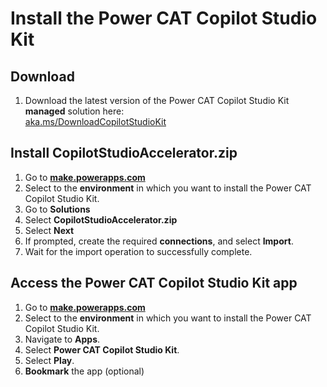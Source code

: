 # Install the Power CAT Copilot Studio Kit

## Download

1. Download the latest version of the Power CAT Copilot Studio Kit **managed** solution here: <br>
   [aka.ms/DownloadCopilotStudioKit](https://github.com/microsoft/Powercat-Copilotstudio-Accelerator/releases/) 

## Install CopilotStudioAccelerator.zip

1. Go to **[make.powerapps.com](https://make.powerapps.com/)**
2. Select to the **environment** in which you want to install the Power CAT Copilot Studio Kit.
3. Go to **Solutions**
4. Select **CopilotStudioAccelerator.zip**
5. Select **Next**
6. If prompted, create the required **connections**, and select **Import**.
7. Wait for the import operation to successfully complete.

## Access the Power CAT Copilot Studio Kit app

1. Go to **[make.powerapps.com](https://make.powerapps.com/)**
2. Select to the **environment** in which you want to install the Power CAT Copilot Studio Kit.
3. Navigate to **Apps**.
4. Select **Power CAT Copilot Studio Kit**.
5. Select **Play**.
6. **Bookmark** the app (optional)
